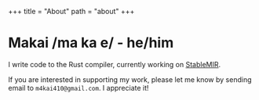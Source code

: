 +++
title = "About"
path = "about"
+++

# Makai /ma ka e/ - he/him

I write code to the Rust compiler, currently working on [StableMIR](https://github.com/rust-lang/project-stable-mir).

If you are interested in supporting my work, please let me know by sending email to `m4kai410@gmail.com`. I appreciate it!
